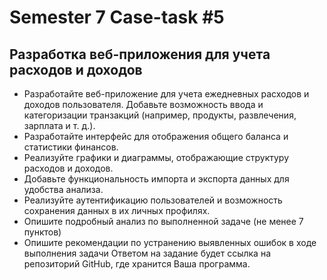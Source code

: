 # Semester 7 Case-task #5

## Разработка веб-приложения для учета расходов и доходов
- Разработайте веб-приложение для учета ежедневных расходов и доходов пользователя. Добавьте возможность ввода и категоризации транзакций (например, продукты, развлечения, зарплата и т. д.). 
- Разработайте интерфейс для отображения общего баланса и статистики финансов. 
- Реализуйте графики и диаграммы, отображающие структуру расходов и доходов. 
- Добавьте функциональность импорта и экспорта данных для удобства анализа. 
- Реализуйте аутентификацию пользователей и возможность сохранения данных в их личных профилях.
- Опишите подробный анализ по выполненной задаче (не менее 7 пунктов)
- Опишите рекомендации по устранению выявленных ошибок в ходе выполнения задачи
Ответом на задание будет ссылка на репозиторий GitHub, где хранится Ваша программа.
